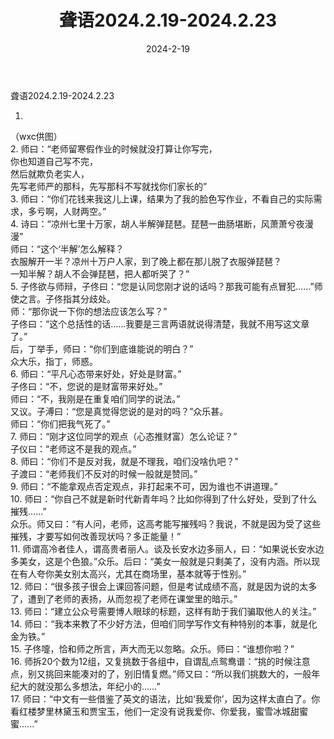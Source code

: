 ﻿---
title: 聋语2024.2.19-2024.2.23
date: 2024-2-19
---
聋语2024.2.19-2024.2.23  
  
1.    
（wxc供图）  
2. 师曰：“老师留寒假作业的时候就没打算让你写完，  
你也知道自己写不完，  
然后就欺负老实人，  
先写老师严的那科，先写那科不写就找你们家长的”  
3. 师曰：“你们花钱来我这儿上课，结果为了我的脸色写作业，不看自己的实际需求，多亏啊，人财两空。”  
4. 诗曰：“凉州七里十万家，胡人半解弹琵琶。琵琶一曲肠堪断，风萧萧兮夜漫漫”  
师曰：“这个‘半解’怎么解释？  
衣服解开一半？凉州十万户人家，到了晚上都在那儿脱了衣服弹琵琶？  
一知半解？胡人不会弹琵琶，把人都听哭了？”  
5. 子佟欲与师辩，子佟曰：“您是认同您刚才说的话吗？那我可能有点冒犯……”师使之言。子佟指其分歧处。  
师：“那你说一下你的想法应该怎么写？”  
子佟曰：“这个总括性的话……我要是三言两语就说得清楚，我就不用写这文章了。”  
后，丁举手，师曰：“你们到底谁能说的明白？”  
众大乐，指丁，师惑。  
6. 师曰：“平凡心态带来好处，好处是财富。”  
子佟曰：“不，您说的是财富带来好处。”  
师曰：“不，我刚是在重复咱们同学的说法。”  
又议。子溥曰：“您是真觉得您说的是对的吗？”众乐甚。  
师曰：“你们把我气死了。”  
7. 师曰：“刚才这位同学的观点（心态推财富）怎么论证？”  
子仪曰：“老师这不是我的观点。”  
8. 师曰：“你们不是反对我，就是不理我，咱们没啥仇吧？”  
子渡曰：“老师我们不反对的时候一般就是赞同。”  
9. 师曰：“不能拿观点否定观点，非打起来不可，因为谁也不讲道理。”  
10. 师曰：“你自己不就是新时代新青年吗？比如你得到了什么好处，受到了什么摧残……”  
众乐。师又曰：“有人问，老师，这高考能写摧残吗？我说，不就是因为受了这些摧残，才要写如何改善现状吗？多正能量！”  
11. 师谓高冷者佳人，谓高贵者丽人。谈及长安水边多丽人，曰：“如果说长安水边多美女，这是个色狼。”众乐。后曰：“美女一般就是只剩美了，没有内涵。所以现在有人夸你美女别太高兴，尤其在商场里，基本就等于性别。”  
12. 师曰：“很多孩子很会上课回答问题，但是考试成绩不高，就是因为说的太多了，遭到了老师的表扬，从而忽视了老师在课堂里的暗示。”  
13. 师曰：“建立公众号需要博人眼球的标题，这样有助于我们骗取他人的关注。”  
14. 师曰：“我本来教了不少好方法，但咱们同学写作文有种特别的本事，就是化金为铁。”  
15. 子佟嚏，恰和师之所言，声大而无以忽略。众乐。师曰：“谁想你啦？”  
16. 师拆20个数为12组，又复挑数于各组中，自谓乱点鸳鸯谱：“挑的时候注意点，别又挑回来能凑对的了，别旧情复燃。”师又曰：“所以我们挑数大的，一般年纪大的就没那么多想法，年纪小的……”  
17. 师曰：“中文有一些借鉴了英文的语法，比如‘我爱你’，因为这样太直白了。你看红楼梦里林黛玉和贾宝玉，他们一定没有说我爱你、你爱我，蜜雪冰城甜蜜蜜......”  
  

